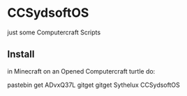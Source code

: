 # CCSydsoftOS
just some Computercraft Scripts

## Install

in Minecraft on an Opened Computercraft turtle do:

pastebin get ADvxQ37L gitget
gitget Sythelux CCSydsoftOS